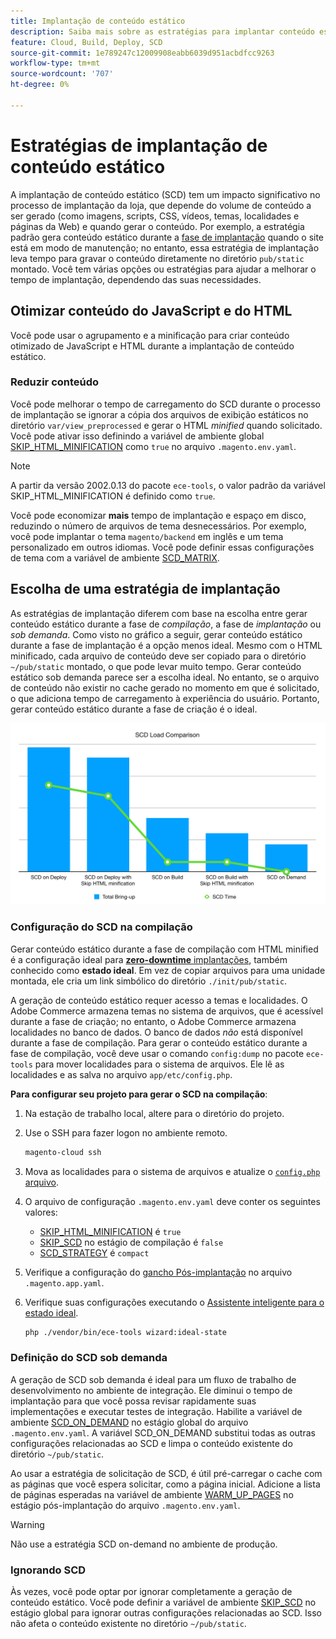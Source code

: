 ```yaml
---
title: Implantação de conteúdo estático
description: Saiba mais sobre as estratégias para implantar conteúdo estático, como imagens, scripts e CSS, no Adobe Commerce em projetos de infraestrutura em nuvem.
feature: Cloud, Build, Deploy, SCD
source-git-commit: 1e789247c12009908eabb6039d951acbdfcc9263
workflow-type: tm+mt
source-wordcount: '707'
ht-degree: 0%

---
```


# Estratégias de implantação de conteúdo estático

A implantação de conteúdo estático (SCD) tem um impacto significativo no processo de implantação da loja, que depende do volume de conteúdo a ser gerado (como imagens, scripts, CSS, vídeos, temas, localidades e páginas da Web) e quando gerar o conteúdo. Por exemplo, a estratégia padrão gera conteúdo estático durante a [fase de implantação](process.md#deploy-phase-deploy-phase) quando o site está em modo de manutenção; no entanto, essa estratégia de implantação leva tempo para gravar o conteúdo diretamente no diretório `pub/static` montado. Você tem várias opções ou estratégias para ajudar a melhorar o tempo de implantação, dependendo das suas necessidades.

## Otimizar conteúdo do JavaScript e do HTML

Você pode usar o agrupamento e a minificação para criar conteúdo otimizado de JavaScript e HTML durante a implantação de conteúdo estático.

### Reduzir conteúdo

Você pode melhorar o tempo de carregamento do SCD durante o processo de implantação se ignorar a cópia dos arquivos de exibição estáticos no diretório `var/view_preprocessed` e gerar o HTML _minified_ quando solicitado. Você pode ativar isso definindo a variável de ambiente global [SKIP_HTML_MINIFICATION](../environment/variables-global.md#skiphtmlminification) como `true` no arquivo `.magento.env.yaml`.

>[!NOTE]
>
>A partir da versão 2002.0.13 do pacote `ece-tools`, o valor padrão da variável SKIP_HTML_MINIFICATION é definido como `true`.

Você pode economizar **mais** tempo de implantação e espaço em disco, reduzindo o número de arquivos de tema desnecessários. Por exemplo, você pode implantar o tema `magento/backend` em inglês e um tema personalizado em outros idiomas. Você pode definir essas configurações de tema com a variável de ambiente [SCD_MATRIX](../environment/variables-deploy.md#scdmatrix).

## Escolha de uma estratégia de implantação

As estratégias de implantação diferem com base na escolha entre gerar conteúdo estático durante a fase de _compilação_, a fase de _implantação_ ou _sob demanda_. Como visto no gráfico a seguir, gerar conteúdo estático durante a fase de implantação é a opção menos ideal. Mesmo com o HTML minificado, cada arquivo de conteúdo deve ser copiado para o diretório `~/pub/static` montado, o que pode levar muito tempo. Gerar conteúdo estático sob demanda parece ser a escolha ideal. No entanto, se o arquivo de conteúdo não existir no cache gerado no momento em que é solicitado, o que adiciona tempo de carregamento à experiência do usuário. Portanto, gerar conteúdo estático durante a fase de criação é o ideal.

![Comparação de Carregamento de SCD](../../assets/scd-load-times.png)

### Configuração do SCD na compilação

Gerar conteúdo estático durante a fase de compilação com HTML minified é a configuração ideal para [**zero-downtime** implantações](reduce-downtime.md), também conhecido como **estado ideal**. Em vez de copiar arquivos para uma unidade montada, ele cria um link simbólico do diretório `./init/pub/static`.

A geração de conteúdo estático requer acesso a temas e localidades. O Adobe Commerce armazena temas no sistema de arquivos, que é acessível durante a fase de criação; no entanto, o Adobe Commerce armazena localidades no banco de dados. O banco de dados _não_ está disponível durante a fase de compilação. Para gerar o conteúdo estático durante a fase de compilação, você deve usar o comando `config:dump` no pacote `ece-tools` para mover localidades para o sistema de arquivos. Ele lê as localidades e as salva no arquivo `app/etc/config.php`.

**Para configurar seu projeto para gerar o SCD na compilação**:

1. Na estação de trabalho local, altere para o diretório do projeto.
1. Use o SSH para fazer logon no ambiente remoto.

   ```bash
   magento-cloud ssh
   ```

1. Mova as localidades para o sistema de arquivos e atualize o [`config.php` arquivo](../development/commerce-version.md#create-a-configphp-file).

1. O arquivo de configuração `.magento.env.yaml` deve conter os seguintes valores:

   - [SKIP_HTML_MINIFICATION](../environment/variables-global.md#skip_html_minification) é `true`
   - [SKIP_SCD](../environment/variables-build.md#skip_scd) no estágio de compilação é `false`
   - [SCD_STRATEGY](../environment/variables-build.md#scd_strategy) é `compact`

1. Verifique a configuração do [gancho Pós-implantação](../application/hooks-property.md) no arquivo `.magento.app.yaml`.

1. Verifique suas configurações executando o [Assistente inteligente para o estado ideal](smart-wizards.md).

   ```bash
   php ./vendor/bin/ece-tools wizard:ideal-state
   ```

### Definição do SCD sob demanda

A geração de SCD sob demanda é ideal para um fluxo de trabalho de desenvolvimento no ambiente de integração. Ele diminui o tempo de implantação para que você possa revisar rapidamente suas implementações e executar testes de integração. Habilite a variável de ambiente [SCD_ON_DEMAND](../environment/variables-global.md#scdondemand) no estágio global do arquivo `.magento.env.yaml`. A variável SCD_ON_DEMAND substitui todas as outras configurações relacionadas ao SCD e limpa o conteúdo existente do diretório `~/pub/static`.

Ao usar a estratégia de solicitação de SCD, é útil pré-carregar o cache com as páginas que você espera solicitar, como a página inicial. Adicione a lista de páginas esperadas na variável de ambiente [WARM_UP_PAGES](../environment/variables-post-deploy.md#warmuppages) no estágio pós-implantação do arquivo `.magento.env.yaml`.

>[!WARNING]
>
>Não use a estratégia SCD on-demand no ambiente de produção.

### Ignorando SCD

Às vezes, você pode optar por ignorar completamente a geração de conteúdo estático. Você pode definir a variável de ambiente [SKIP_SCD](../environment/variables-build.md#skipscd) no estágio global para ignorar outras configurações relacionadas ao SCD. Isso não afeta o conteúdo existente no diretório `~/pub/static`.
